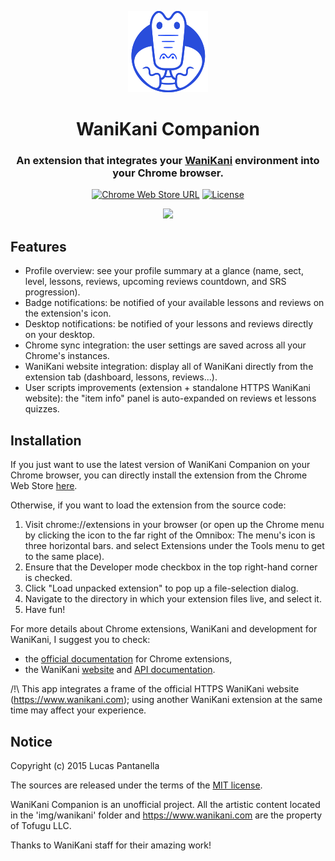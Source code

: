<div>
  <p align="center"><img src="img/wanikani/icon.png"/>
  <h1 align="center">WaniKani Companion</h1>
  <h3 align="center">An extension that integrates your <a href="https://www.wanikani.com">WaniKani</a> environment into your Chrome browser.</h3>
</div>

<p align="center">
<a href="https://chrome.google.com/webstore/detail/wanikani-companion/plfjbbakjphlkdpcdpodaedhicoaloph"><img title="Chrome Web Store URL" src="https://img.shields.io/chrome-web-store/v/plfjbbakjphlkdpcdpodaedhicoaloph.svg?style=flat-square" /></a>
<a href="LICENSE"><img title="License" src="https://img.shields.io/github/license/naei/wanikani-companion.svg?style=flat-square" /></a>
</p>

<p align="center"><img src="https://lh6.googleusercontent.com/XPRgWP5wxDrRvQgA_tL2vI4QBTnyegM5tcAvzZaEzPuYb57-2-BtqTFyhoY0u8PUjpa5HTcLxA=s640-h400-e365-rw" /></p>

## Features

* Profile overview: see your profile summary at a glance (name, sect, level, lessons, reviews, upcoming reviews countdown, and SRS progression).
* Badge notifications: be notified of your available lessons and reviews on the extension's icon.
* Desktop notifications: be notified of your lessons and reviews directly on your desktop.
* Chrome sync integration: the user settings are saved across all your Chrome's instances.
* WaniKani website integration: display all of WaniKani directly from the extension tab (dashboard, lessons, reviews...).
* User scripts improvements (extension + standalone HTTPS WaniKani website): the "item info" panel is auto-expanded on reviews et lessons quizzes.

## Installation

If you just want to use the latest version of WaniKani Companion on your Chrome browser, you can directly install the extension from the Chrome Web Store [here](https://chrome.google.com/webstore/detail/wanikani-companion/plfjbbakjphlkdpcdpodaedhicoaloph).

Otherwise, if you want to load the extension from the source code:

 1. Visit chrome://extensions in your browser (or open up the Chrome menu by clicking the icon to the far right of the Omnibox:  The menu's icon is three horizontal bars. and select Extensions under the Tools menu to get to the same place).
 2. Ensure that the Developer mode checkbox in the top right-hand corner is checked.
 3. Click "Load unpacked extension" to pop up a file-selection dialog.
 4. Navigate to the directory in which your extension files live, and select it.
 5. Have fun!

For more details about Chrome extensions, WaniKani and development for WaniKani, I suggest you to check:

- the [official documentation](https://developer.chrome.com/extensions) for Chrome extensions,
- the WaniKani [website](https://www.wanikani.com) and [API documentation](https://www.wanikani.com/api).

/!\ This app integrates a frame of the official HTTPS WaniKani website (https://www.wanikani.com); using another WaniKani extension at the same time may affect your experience.

## Notice

Copyright (c) 2015 Lucas Pantanella

The sources are released under the terms of the [MIT license](LICENSE).

WaniKani Companion is an unofficial project.
All the artistic content located in the 'img/wanikani' folder and https://www.wanikani.com are the property of Tofugu LLC.

Thanks to WaniKani staff for their amazing work!
